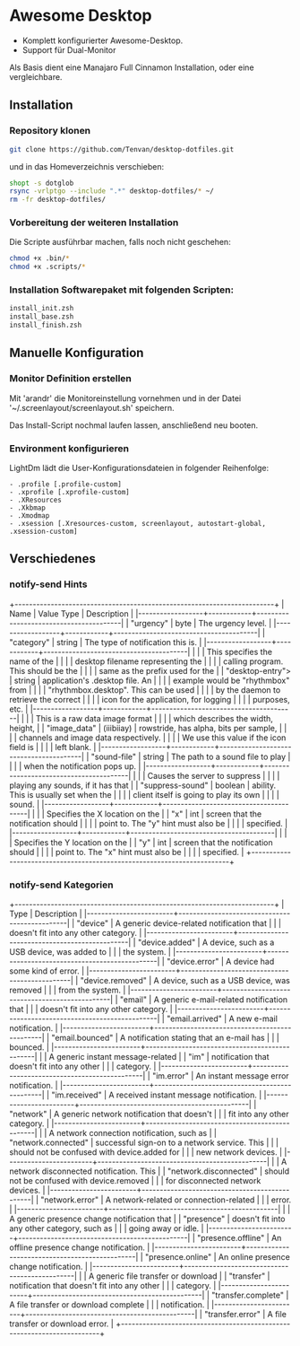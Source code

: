 # Awesome Desktop

- Komplett konfigurierter Awesome-Desktop.
- Support für Dual-Monitor

Als Basis dient eine Manajaro Full Cinnamon Installation, oder eine vergleichbare.

## Installation

### Repository klonen

```bash
git clone https://github.com/Tenvan/desktop-dotfiles.git
```

und in das Homeverzeichnis verschieben:
```bash
shopt -s dotglob
rsync -vrlptgo --include ".*" desktop-dotfiles/* ~/
rm -fr desktop-dotfiles/
```

### Vorbereitung der weiteren Installation
Die Scripte ausführbar machen, falls noch nicht geschehen:

```bash
chmod +x .bin/*
chmod +x .scripts/*
```
### Installation Softwarepaket mit folgenden Scripten:

```bash
install_init.zsh
install_base.zsh
install_finish.zsh
```

## Manuelle Konfiguration

### Monitor Definition erstellen
Mit 'arandr' die Monitoreinstellung vornehmen und in der Datei '~/.screenlayout/screenlayout.sh' speichern.

Das Install-Script nochmal laufen lassen, anschließend neu booten.

### Environment konfigurieren

LightDm lädt die User-Konfigurationsdateien in folgender Reihenfolge:

    - .profile [.profile-custom]
    - .xprofile [.xprofile-custom]
    - .XResources
    - .Xkbmap
    - .Xmodmap
    - .xsession [.Xresources-custom, screenlayout, autostart-global, .xsession-custom]

## Verschiedenes

### notify-send Hints

+------------------------------------------------------------------------+
   |       Name       | Value Type |              Description               |
   |------------------+------------+----------------------------------------|
   | "urgency"        | byte       |   The urgency level.                   |
   |------------------+------------+----------------------------------------|
   | "category"       | string     |   The type of notification this is.    |
   |------------------+------------+----------------------------------------|
   |                  |            |   This specifies the name of the       |
   |                  |            | desktop filename representing the      |
   |                  |            | calling program. This should be the    |
   |                  |            | same as the prefix used for the        |
   | "desktop-entry"> | string     | application's .desktop file. An        |
   |                  |            | example would be "rhythmbox" from      |
   |                  |            | "rhythmbox.desktop". This can be used  |
   |                  |            | by the daemon to retrieve the correct  |
   |                  |            | icon for the application, for logging  |
   |                  |            | purposes, etc.                         |
   |------------------+------------+----------------------------------------|
   |                  |            |   This is a raw data image format      |
   |                  |            | which describes the width, height,     |
   | "image_data"     | (iiibiiay) | rowstride, has alpha, bits per sample, |
   |                  |            | channels and image data respectively.  |
   |                  |            | We use this value if the icon field is |
   |                  |            | left blank.                            |
   |------------------+------------+----------------------------------------|
   | "sound-file"     | string     |   The path to a sound file to play     |
   |                  |            | when the notification pops up.         |
   |------------------+------------+----------------------------------------|
   |                  |            |   Causes the server to suppress        |
   |                  |            | playing any sounds, if it has that     |
   | "suppress-sound" | boolean    | ability. This is usually set when the  |
   |                  |            | client itself is going to play its own |
   |                  |            | sound.                                 |
   |------------------+------------+----------------------------------------|
   |                  |            |   Specifies the X location on the      |
   | "x"              | int        | screen that the notification should    |
   |                  |            | point to. The "y" hint must also be    |
   |                  |            | specified.                             |
   |------------------+------------+----------------------------------------|
   |                  |            |   Specifies the Y location on the      |
   | "y"              | int        | screen that the notification should    |
   |                  |            | point to. The "x" hint must also be    |
   |                  |            | specified.                             |
   +------------------------------------------------------------------------+
### notify-send Kategorien

+------------------------------------------------------------------------+
   |          Type          |                  Description                  |
   |------------------------+-----------------------------------------------|
   | "device"               |   A generic device-related notification that  |
   |                        | doesn't fit into any other category.          |
   |------------------------+-----------------------------------------------|
   | "device.added"         | A device, such as a USB device, was added to  |
   |                        | the system.                                   |
   |------------------------+-----------------------------------------------|
   | "device.error"         | A device had some kind of error.              |
   |------------------------+-----------------------------------------------|
   | "device.removed"       |   A device, such as a USB device, was removed |
   |                        | from the system.                              |
   |------------------------+-----------------------------------------------|
   | "email"                |   A generic e-mail-related notification that  |
   |                        | doesn't fit into any other category.          |
   |------------------------+-----------------------------------------------|
   | "email.arrived"        | A new e-mail notification.                    |
   |------------------------+-----------------------------------------------|
   | "email.bounced"        | A notification stating that an e-mail has     |
   |                        | bounced.                                      |
   |------------------------+-----------------------------------------------|
   |                        |   A generic instant message-related           |
   | "im"                   | notification that doesn't fit into any other  |
   |                        | category.                                     |
   |------------------------+-----------------------------------------------|
   | "im.error"             | An instant message error notification.        |
   |------------------------+-----------------------------------------------|
   | "im.received"          | A received instant message notification.      |
   |------------------------+-----------------------------------------------|
   | "network"              |   A generic network notification that doesn't |
   |                        | fit into any other category.                  |
   |------------------------+-----------------------------------------------|
   |                        |   A network connection notification, such as  |
   | "network.connected"    | successful sign-on to a network service. This |
   |                        | should not be confused with device.added for  |
   |                        | new network devices.                          |
   |------------------------+-----------------------------------------------|
   |                        |   A network disconnected notification. This   |
   | "network.disconnected" | should not be confused with device.removed    |
   |                        | for disconnected network devices.             |
   |------------------------+-----------------------------------------------|
   | "network.error"        |   A network-related or connection-related     |
   |                        | error.                                        |
   |------------------------+-----------------------------------------------|
   |                        |   A generic presence change notification that |
   | "presence"             | doesn't fit into any other category, such as  |
   |                        | going away or idle.                           |
   |------------------------+-----------------------------------------------|
   | "presence.offline"     | An offline presence change notification.      |
   |------------------------+-----------------------------------------------|
   | "presence.online"      | An online presence change notification.       |
   |------------------------+-----------------------------------------------|
   |                        |   A generic file transfer or download         |
   | "transfer"             | notification that doesn't fit into any other  |
   |                        | category.                                     |
   |------------------------+-----------------------------------------------|
   | "transfer.complete"    | A file transfer or download complete          |
   |                        | notification.                                 |
   |------------------------+-----------------------------------------------|
   | "transfer.error"       | A file transfer or download error.            |
   +------------------------------------------------------------------------+
